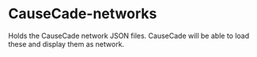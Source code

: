 # CauseCade-networks
Holds the CauseCade network JSON files. CauseCade will be able to load these and display them as network. 
